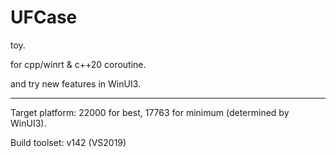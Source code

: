 # UFCase

toy.

for cpp/winrt & c++20 coroutine.

and try new features in WinUI3.

---

Target platform: 22000 for best, 17763 for minimum (determined by WinUI3).

Build toolset: v142 (VS2019)
